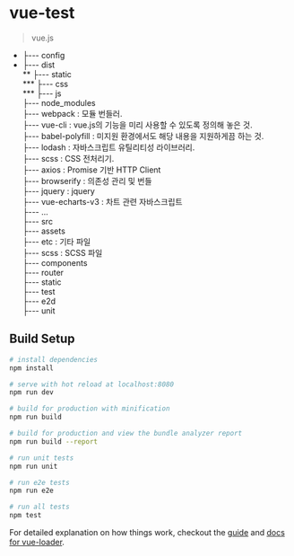 # vue-test

> vue.js

* ├--- config  
* ├--- dist  
** ├--- static  
*** ├--- css  
*** ├--- js  
├--- node_modules  
	├--- webpack : 모듈 번들러.  
	├--- vue-cli : vue.js의 기능을 미리 사용할 수 있도록 정의해 놓은 것.  
	├--- babel-polyfill : 미지원 환경에서도 해당 내용을 지원하게끔 하는 것.  
	├--- lodash : 자바스크립트 유틸리티성 라이브러리.  
	├--- scss : CSS 전처리기.  
	├--- axios : Promise 기반 HTTP Client  
	├--- browserify : 의존성 관리 및 번들  
        ├--- jquery : jquery  
        ├--- vue-echarts-v3 : 차트 관련 자바스크립트  
	├--- ...  
├--- src  
	├--- assets  
		├--- etc : 기타 파일  
		├--- scss : SCSS 파일  
	├--- components  
	├--- router  
├--- static  
├--- test  
	├--- e2d  
	├--- unit  


## Build Setup

``` bash
# install dependencies
npm install

# serve with hot reload at localhost:8080
npm run dev

# build for production with minification
npm run build

# build for production and view the bundle analyzer report
npm run build --report

# run unit tests
npm run unit

# run e2e tests
npm run e2e

# run all tests
npm test
```

For detailed explanation on how things work, checkout the [guide](http://vuejs-templates.github.io/webpack/) and [docs for vue-loader](http://vuejs.github.io/vue-loader).
